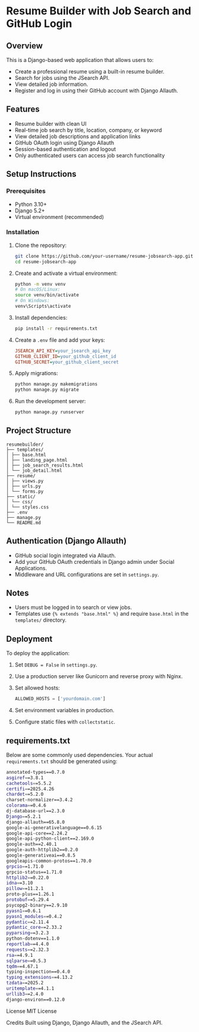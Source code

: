 # Resume Builder with Job Search and GitHub Login

## Overview

This is a Django-based web application that allows users to:

- Create a professional resume using a built-in resume builder.
- Search for jobs using the JSearch API.
- View detailed job information.
- Register and log in using their GitHub account with Django Allauth.

## Features

- Resume builder with clean UI
- Real-time job search by title, location, company, or keyword
- View detailed job descriptions and application links
- GitHub OAuth login using Django Allauth
- Session-based authentication and logout
- Only authenticated users can access job search functionality

## Setup Instructions

### Prerequisites

- Python 3.10+
- Django 5.2+
- Virtual environment (recommended)

### Installation

1. Clone the repository:

    ```bash
    git clone https://github.com/your-username/resume-jobsearch-app.git
    cd resume-jobsearch-app
    ```

2. Create and activate a virtual environment:

    ```bash
    python -m venv venv
    # On macOS/Linux:
    source venv/bin/activate
    # On Windows:
    venv\Scripts\activate
    ```

3. Install dependencies:

    ```bash
    pip install -r requirements.txt
    ```

4. Create a `.env` file and add your keys:

    ```ini
    JSEARCH_API_KEY=your_jsearch_api_key
    GITHUB_CLIENT_ID=your_github_client_id
    GITHUB_SECRET=your_github_client_secret
    ```

5. Apply migrations:

    ```bash
    python manage.py makemigrations
    python manage.py migrate
    ```

6. Run the development server:

    ```bash
    python manage.py runserver
    ```

## Project Structure
```
resumebuilder/
├── templates/
│ ├── base.html
│ ├── landing_page.html
│ ├── job_search_results.html
│ └── job_detail.html
├── resume/
│ ├── views.py
│ ├── urls.py
│ └── forms.py
├── static/
│ └── css/
│ └── styles.css
├── .env
├── manage.py
└── README.md
```

## Authentication (Django Allauth)

- GitHub social login integrated via Allauth.
- Add your GitHub OAuth credentials in Django admin under Social Applications.
- Middleware and URL configurations are set in `settings.py`.

## Notes

- Users must be logged in to search or view jobs.
- Templates use `{% extends "base.html" %}` and require `base.html` in the `templates/` directory.

## Deployment

To deploy the application:

1. Set `DEBUG = False` in `settings.py`.
2. Use a production server like Gunicorn and reverse proxy with Nginx.
3. Set allowed hosts:

    ```python
    ALLOWED_HOSTS = ['yourdomain.com']
    ```

4. Set environment variables in production.
5. Configure static files with `collectstatic`.

## requirements.txt

Below are some commonly used dependencies. Your actual `requirements.txt` should be generated using:

```bash
﻿annotated-types==0.7.0
asgiref==3.8.1
cachetools==5.5.2
certifi==2025.4.26
chardet==5.2.0
charset-normalizer==3.4.2
colorama==0.4.6
dj-database-url==2.3.0
Django==5.2.1
django-allauth==65.8.0
google-ai-generativelanguage==0.6.15
google-api-core==2.24.2
google-api-python-client==2.169.0
google-auth==2.40.1
google-auth-httplib2==0.2.0
google-generativeai==0.8.5
googleapis-common-protos==1.70.0
grpcio==1.71.0
grpcio-status==1.71.0
httplib2==0.22.0
idna==3.10
pillow==11.2.1
proto-plus==1.26.1
protobuf==5.29.4
psycopg2-binary==2.9.10
pyasn1==0.6.1
pyasn1_modules==0.4.2
pydantic==2.11.4
pydantic_core==2.33.2
pyparsing==3.2.3
python-dotenv==1.1.0
reportlab==4.4.0
requests==2.32.3
rsa==4.9.1
sqlparse==0.5.3
tqdm==4.67.1
typing-inspection==0.4.0
typing_extensions==4.13.2
tzdata==2025.2
uritemplate==4.1.1
urllib3==2.4.0
django-environ==0.12.0
```
License
MIT License

Credits
Built using Django, Django Allauth, and the JSearch API.

